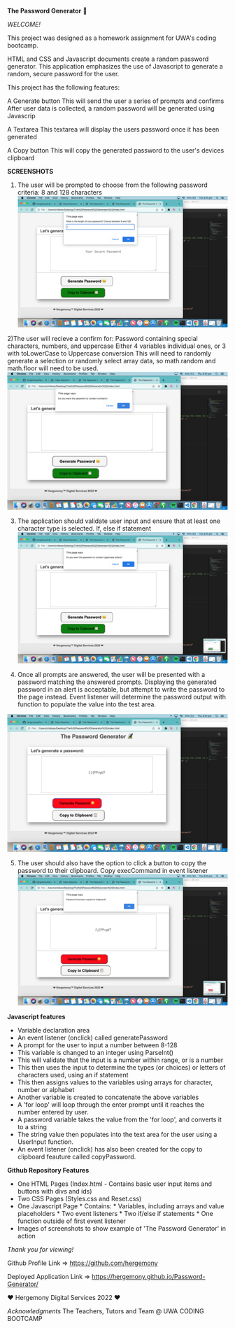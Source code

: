 **The Password Generator** 🔏

*WELCOME!*

This project was designed as a homework assignment for UWA's coding bootcamp.

HTML and CSS and Javascript documents create a random password generator. This application emphasizes the use of Javascript to generate a random, secure password for the user.

This project has the following features:

A Generate button
This will send the user a series of prompts and confirms
After user data is collected, a random password will be generated using Javascrip

A Textarea
This textarea will display the users password once it has been generated

A Copy button
This will copy the generated password to the user's devices clipboard

**SCREENSHOTS**

1) The user will be prompted to choose from the following password criteria: 8 and 128 characters
![alt text](https://github.com/hergemony/Password-Generator/blob/main/assets/Screen%20Shot%202022-03-03%20at%205.31.11%20pm.png?raw=true)

2)The user will recieve a confirm for:
Password containing special characters, numbers, and uppercase
Either 4 variables individual ones, or 3 with toLowerCase to Uppercase conversion
This will need to randomly generate a selection or randomly select array data, so math.random and math.floor will need to be used.
![alt text](https://github.com/hergemony/Password-Generator/blob/main/assets/Screen%20Shot%202022-03-03%20at%205.31.28%20pm.png?raw=true)

3) The application should validate user input and ensure that at least one character type is selected.
If, else if statement
![alt text](https://github.com/hergemony/Password-Generator/blob/main/assets/Screen%20Shot%202022-03-03%20at%205.31.33%20pm.png?raw=true)


4) Once all prompts are answered, the user will be presented with a password matching the answered prompts. Displaying the generated password in an alert is acceptable, but attempt to write the password to the page instead.
Event listener will determine the password output with function to populate the value into the test area.

![alt text](https://github.com/hergemony/Password-Generator/blob/main/assets/Screen%20Shot%202022-03-03%20at%205.31.40%20pm.png?raw=true)


5) The user should also have the option to click a button to copy the password to their clipboard.
Copy execCommand in event listener
![alt text](https://github.com/hergemony/Password-Generator/blob/main/assets/Screen%20Shot%202022-03-03%20at%205.31.45%20pm.png?raw=true)


**Javascript features**
- Variable declaration area
- An event listener (onclick) called generatePassword 
- A prompt for the user to input a number between 8-128
- This variable is changed to an integer using ParseInt()
- This will validate that the input is a number within range, or is a number
- This then uses the input to determine the types (or choices) or letters of characters used, using an if statement
- This then assigns values to the variables using arrays for character, number or alphabet
- Another variable is created to concatenate the above variables
- A 'for loop' will loop through the enter prompt until it reaches the number entered by user.
- A password variable takes the value from the 'for loop', and converts it to a string
- The string value then populates into the text area for the user using a UserInput function.
- An event listener (onclick) has also been created for the copy to clipboard feauture called copyPassword.

**Github Repository Features**

- One HTML Pages (Index.html - Contains basic user input items and buttons with divs and ids)
- Two CSS Pages (Styles.css and Reset.css)
- One Javascript Page * Contains: * Variables, including arrays and value placeholders * Two event listeners * Two if/else if statements * One function outside of first event listener
- Images of screenshots to show example of 'The Password Generator' in action

*Thank you for viewing!*

Github Profile Link => https://github.com/hergemony

Deployed Application Link => https://hergemony.github.io/Password-Generator/

❤ Hergemony Digital Services 2022 ❤


*Acknowledgments*
The Teachers, Tutors and Team @ UWA CODING BOOTCAMP